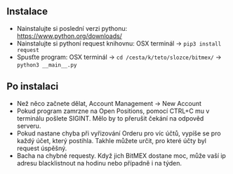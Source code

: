 ## Instalace

- Nainstalujte si poslední verzi pythonu: https://www.python.org/downloads/
- Nainstalujte si pythoní request knihovnu: OSX terminál &rightarrow; `pip3 install request`
- Spusťte program: OSX terminál &rightarrow; `cd /cesta/k/teto/slozce/bitmex/` &rightarrow; `python3 __main__.py`

## Po instalaci

- Než něco začnete dělat, Account Management &rightarrow; New Account
- Pokud program zamrzne na Open Positions, pomocí CTRL+C mu v terminálu pošlete SIGINT. Mělo by to přerušit čekání na odpověd serveru.
- Pokud nastane chyba při vyřizování Orderu pro víc účtů, vypíše se pro každý účet, který postihla. Takhle můžete určit, pro které účty byl request úspěšný.
- Bacha na chybné requesty. Když jich BitMEX dostane moc, může vaší ip adresu blacklistnout na hodinu nebo případně i na týden.
